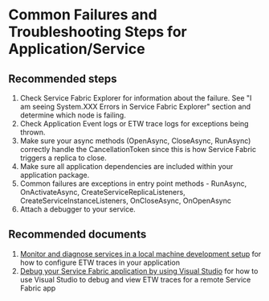 <properties 
	pageTitle="Common Failures and Troubleshooting Steps for Application/Service" 
	description="Common Failures and Troubleshooting Steps for Application/Service" 
	service="microsoft.ServiceFabric"
	resource="clusters"
	authors="pkcsf"
	displayOrder="4"
	selfHelpType="resource"
	supportTopicIds=""
	resourceTags="servicefabric"
	productPesIds=""
	cloudEnvironments="public,BlackForest,Fairfax, usnat, ussec"	 
	articleId="3018040d-cc67-480f-af51-9827adcf89a4"
	ownershipId="Compute_ServiceFabric"
/>
    
# Common Failures and Troubleshooting Steps for Application/Service

## **Recommended steps**
1.	Check Service Fabric Explorer for information about the failure. See "I am seeing System.XXX Errors in Service Fabric Explorer" section and determine which node is failing.
2.	Check Application Event logs or ETW trace logs for exceptions being thrown.
3.	Make sure your async methods (OpenAsync, CloseAsync, RunAsync) correctly handle the CancellationToken since this is how Service Fabric triggers a replica to close.
4.	Make sure all application dependencies are included within your application package.
5.	Common failures are exceptions in entry point methods - RunAsync, OnActivateAsync, CreateServiceReplicaListeners, CreateServiceInstanceListeners, OnCloseAsync, OnOpenAsync
6.	Attach a debugger to your service.
  
## **Recommended documents**
1.	[Monitor and diagnose services in a local machine development setup](https://azure.microsoft.com/documentation/articles/service-fabric-diagnostics-how-to-monitor-and-diagnose-services-locally/) for how to configure ETW traces in your application
2.	[Debug your Service Fabric application by using Visual Studio](https://azure.microsoft.com/documentation/articles/service-fabric-debugging-your-application/) for how to use Visual Studio to debug and view ETW traces for a remote Service Fabric app
